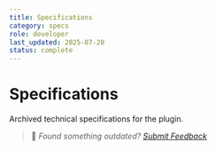 ```yaml
---
title: Specifications
category: specs
role: developer
last_updated: 2025-07-20
status: complete
---
```


# Specifications

Archived technical specifications for the plugin.

> 💬 *Found something outdated? [Submit Feedback](../feedback.md)*
